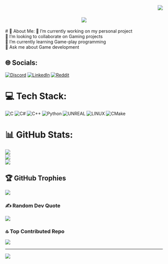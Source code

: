 <img align="right" src="https://visitor-badge.laobi.icu/badge?page_id=mmoizulhaq.mmoizulhaq">

<h1 align="center">
  <a href="https://git.io/typing-svg">
    <img src="https://readme-typing-svg.herokuapp.com/?lines=Hello,+There!+👋;This+is+Muhammad+Moiz+ul+haq....;Nice+to+meet+you!&center=true&size=20">
  </a>
</h1>
# 💫 About Me:
🔭 I’m currently working on my personal project<br>👯 I’m looking to collaborate on Gaming projects<br>🌱 I’m currently learning Game-play programming<br>💬 Ask me about Game development


## 🌐 Socials:
[![Discord](https://img.shields.io/badge/Discord-%237289DA.svg?logo=discord&logoColor=white)](https://discord.gg/MuhammadMoizUlHaq#6567) [![LinkedIn](https://img.shields.io/badge/LinkedIn-%230077B5.svg?logo=linkedin&logoColor=white)](https://linkedin.com/in/muhammadmoizulhaq) [![Reddit](https://img.shields.io/badge/Reddit-%23FF4500.svg?logo=Reddit&logoColor=white)](https://reddit.com/user/m_moiz_haq) 

# 💻 Tech Stack:
![C](https://img.shields.io/badge/c-%2300599C.svg?style=flat&logo=c&logoColor=white) ![C#](https://img.shields.io/badge/c%23-%23239120.svg?style=flat&logo=c-sharp&logoColor=white) ![C++](https://img.shields.io/badge/c++-%2300599C.svg?style=flat&logo=c%2B%2B&logoColor=white) ![Python](https://img.shields.io/badge/python-3670A0?style=flat&logo=python&logoColor=ffdd54) ![UNREAL](https://img.shields.io/badge/unreal-%2320232a.svg?style=flat&logo=unreal-engine&logoColor=white) ![LINUX](https://img.shields.io/badge/Linux-FCC624?style=flat&logo=linux&logoColor=black) ![CMake](https://img.shields.io/badge/CMake-%23008FBA.svg?style=flat&logo=cmake&logoColor=white)
# 📊 GitHub Stats:
![](https://github-readme-stats.vercel.app/api?username=muhammadmoizulhaq&theme=swift&hide_border=false&include_all_commits=true&count_private=true)<br/>
![](https://github-readme-streak-stats.herokuapp.com/?user=muhammadmoizulhaq&theme=swift&hide_border=false)<br/>
![](https://github-readme-stats.vercel.app/api/top-langs/?username=muhammadmoizulhaq&theme=swift&hide_border=false&include_all_commits=true&count_private=true&layout=compact)

## 🏆 GitHub Trophies
![](https://github-profile-trophy.vercel.app/?username=muhammadmoizulhaq&theme=discord&no-frame=false&no-bg=false&margin-w=4)

### ✍️ Random Dev Quote
![](https://quotes-github-readme.vercel.app/api?type=vetical&theme=merko)

### 🔝 Top Contributed Repo
![](https://github-contributor-stats.vercel.app/api?username=muhammadmoizulhaq&limit=5&theme=discord&combine_all_yearly_contributions=true)

---
[![](https://visitcount.itsvg.in/api?id=muhammadmoizulhaq&icon=3&color=9)](https://visitcount.itsvg.in)

<!-- Proudly created with GPRM ( https://gprm.itsvg.in ) -->
